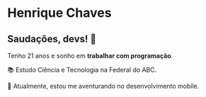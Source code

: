 # Henrique Chaves

## Saudações, devs! 👋

Tenho 21 anos e sonho em **trabalhar com programação**. 

📚 Estudo Ciência e Tecnologia na Federal do ABC.

📱 Atualmente, estou me aventurando no desenvolvimento mobile.
